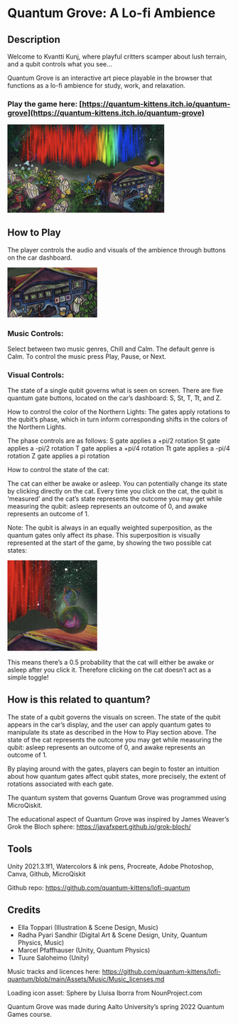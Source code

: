 # Quantum Grove: A Lo-fi Ambience

## Description
Welcome to Kvantti Kunj, where playful critters scamper about lush terrain, and a qubit controls what you see…

Quantum Grove is an interactive art piece playable in the browser that functions as a lo-fi ambience for study, work, and relaxation. 

### Play the game here: [https://quantum-kittens.itch.io/quantum-grove](https://quantum-kittens.itch.io/quantum-grove)

<img src="https://github.com/quantum-kittens/lofi-quantum/blob/main/Assets/Graphics/Screenshots/Screenshot1.png" width="70%"  />

## How to Play
The player controls the audio and visuals of the ambience through buttons on the car dashboard.

<img src="https://github.com/quantum-kittens/lofi-quantum/blob/main/Assets/Graphics/Screenshots/Dashboard.png" width="40%"  />

### Music Controls:
 
Select between two music genres, Chill and Calm. The default genre is Calm. To control the music press Play, Pause, or Next.

### Visual Controls:
 
The state of a single qubit governs what is seen on screen. 
There are five quantum gate buttons, located on the car’s dashboard: S, St, T, Tt, and Z.
 
How to control the color of the Northern Lights:
The gates apply rotations to the qubit’s phase, which in turn inform corresponding shifts in the colors of the Northern Lights.
 
The phase controls are as follows:
S gate applies a +pi/2 rotation
St gate applies a -pi/2 rotation
T gate applies a +pi/4 rotation
Tt gate applies a -pi/4 rotation
Z gate applies a pi rotation


How to control the state of the cat:

The cat can either be awake or asleep. You can potentially change its state by clicking directly on the cat. Every time you click on the cat, the qubit is ‘measured’ and the cat’s state represents the outcome you may get while measuring the qubit: asleep represents an outcome of 0, and awake represents an outcome of 1.

Note: The qubit is always in an equally weighted superposition, as the quantum gates only affect its phase. This superposition is visually represented at the start of the game, by showing the two possible cat states:

<img src="https://github.com/quantum-kittens/lofi-quantum/blob/main/Assets/Graphics/Screenshots/Superposition.png" width="40%"  />

This means there’s a 0.5 probability that the cat will either be awake or asleep after you click it. Therefore clicking on the cat doesn’t act as a simple toggle!


## How is this related to quantum?

The state of a qubit governs the visuals on screen. The state of the qubit appears in the car’s display, and the user can apply quantum gates to manipulate its state as described in the How to Play section above. The state of the cat represents the outcome you may get while measuring the qubit: asleep represents an outcome of 0, and awake represents an outcome of 1.

By playing around with the gates, players can begin to foster an intuition about how quantum gates affect qubit states, more precisely, the extent of rotations associated with each gate.

The quantum system that governs Quantum Grove was programmed using MicroQiskit.

The educational aspect of Quantum Grove was inspired by James Weaver’s Grok the Bloch sphere: https://javafxpert.github.io/grok-bloch/

## Tools
Unity 2021.3.1f1, Watercolors & ink pens, Procreate, Adobe Photoshop, Canva, Github, MicroQiskit

Github repo: https://github.com/quantum-kittens/lofi-quantum


## Credits
- Ella Toppari (Illustration & Scene Design, Music)
- Radha Pyari Sandhir (Digital Art & Scene Design, Unity, Quantum Physics, Music)
- Marcel Pfaffhauser (Unity, Quantum Physics)
- Tuure Saloheimo (Unity)

Music tracks and licences here: https://github.com/quantum-kittens/lofi-quantum/blob/main/Assets/Music/Music_licenses.md

Loading icon asset: Sphere by Lluisa Iborra from NounProject.com

Quantum Grove was made during Aalto University’s spring 2022 Quantum Games course.



